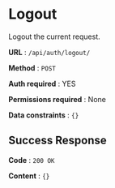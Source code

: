 # Logout

Logout the current request.

**URL** : `/api/auth/logout/`

**Method** : `POST`

**Auth required** : YES

**Permissions required** : None

**Data constraints** : `{}`

## Success Response

**Code** : `200 OK`

**Content** : `{}`
